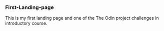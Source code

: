 ### First-Landing-page
This is my first landing page and one of the The Odin project challenges in introductory course.

